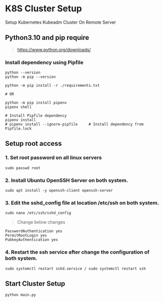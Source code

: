 # K8S Cluster Setup

Setup Kubernetes Kubeadm Cluster On Remote Server

## Python3.10 and pip require

> https://www.python.org/downloads/

### Install dependency using Pipfile

```shell
python --version
python -m pip --version

python -m pip install -r ./requirements.txt

# OR

python -m pip install pipenv
pipenv shell

# Install Pipfile dependency
pipenv install
# pipenv install --ignore-pipfile     # Install dependency from Pipfile.lock
```

## Setup root access

### 1. Set root password on all linux servers
```shell script
sudo passwd root
```
### 2. Install Ubuntu OpenSSH Server on both system.
```shell script
sudo apt install -y openssh-client openssh-server
```
### 3. Edit the sshd_config file at location /etc/ssh on both system.
```shell script
sudo nano /etc/ssh/sshd_config
```
> Change below changes
```shell script
PasswordAuthentication yes
PermitRootLogin yes
PubkeyAuthentication yes
```
### 4. Restart the ssh service after change the configuration of both system.
```shell script
sudo systemctl restart sshd.service / sudo systemctl restart ssh
```

## Start Cluster Setup

```shell
python main.py
```
